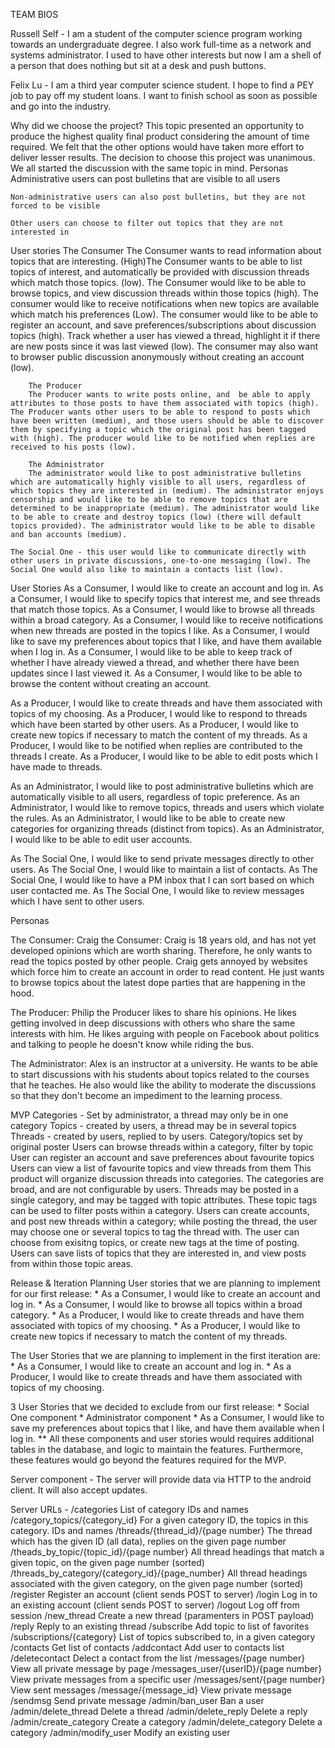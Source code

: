 TEAM BIOS

Russell Self - I am a student of the computer science program working towards an undergraduate degree. I also work full-time as a network and systems administrator. I used to have other interests but now I am a shell of a person that does nothing but sit at a desk and push buttons.  

Felix Lu - I am a third year computer science student. I hope to find a PEY job to pay off my student loans. I want to finish school as soon as possible and go into the industry.
 
Why did we choose the project?
This topic presented an opportunity to produce the highest quality final product considering the amount of time required. We felt that the other options would have taken more effort to deliver lesser results.
The decision to choose this project was unanimous. We all started the discussion with the same topic in mind.
Personas
    Administrative users can post bulletins that are visible to all users

    Non-administrative users can also post bulletins, but they are not forced to be visible

    Other users can choose to filter out topics that they are not interested in
User stories
    The Consumer
        The Consumer wants to read information about topics that are interesting. (High)The Consumer wants to be able to list topics of interest, and automatically be provided with discussion threads which match those topics. (low). The Consumer would like to be able to browse topics, and view discussion threads within those topics (high). The consumer would like to receive notifications when new topics are available which match his preferences (Low). The consumer would like to be able to register an account, and save preferences/subscriptions about discussion topics (high). Track whether a user has viewed a thread, highlight it if there are new posts since it was last viewed (low). The consumer may also want to browser public discussion anonymously without creating an account (low).

        The Producer
        The Producer wants to write posts online, and  be able to apply attributes to those posts to have them associated with topics (high). The Producer wants other users to be able to respond to posts which have been written (medium), and those users should be able to discover them by specifying a topic which the original post has been tagged with (high). The producer would like to be notified when replies are received to his posts (low).

        The Administrator
        The administrator would like to post administrative bulletins which are automatically highly visible to all users, regardless of which topics they are interested in (medium). The administrator enjoys censorship and would like to be able to remove topics that are determined to be inappropriate (medium). The administrator would like to be able to create and destroy topics (low) (there will default topics provided). The administrator would like to be able to disable and ban accounts (medium).

    The Social One - this user would like to communicate directly with other users in private discussions, one-to-one messaging (low). The Social One would also like to maintain a contacts list (low).

User Stories
As a Consumer, I would like to create an account and log in.
As a Consumer, I would like to specify topics that interest me, and see threads that match those topics.
As a Consumer, I would like to browse all threads within a broad category.
As a Consumer, I would like to receive notifications when new threads are posted in the topics I like.
As a Consumer, I would like to save my preferences about topics that I like, and have them available when I log in.
As a Consumer, I would like to be able to keep track of whether I have already viewed a thread, and whether there have been updates since I last viewed it.
As a Consumer, I would like to be able to browse the content without creating an account.

As a Producer, I would like to create threads and have them associated with topics of my choosing.
As a Producer, I would like to respond to threads which have been started by other users.
As a Producer, I would like to create new topics if necessary to match the content of my threads.
As a Producer, I would like to be notified when replies are contributed to the threads I create.
As a Producer, I would like to be able to edit posts which I have made to threads.

As an Administrator, I would like to post administrative bulletins which are automatically visible to all users, regardless of topic preference.
As an Administrator, I would like to remove topics, threads and users which violate the rules.
As an Administrator, I would like to be able to create new categories for organizing threads (distinct from topics).
As an Administrator, I would like to be able to edit user accounts.

As The Social One, I would like to send private messages directly to other users.
As The Social One, I would like to maintain a list of contacts.
As The Social One, I would like to have a PM inbox that I can sort based on which user contacted me.
As The Social One, I would like to review messages which I have sent to other users.

Personas

The Consumer: Craig the Consumer: Craig is 18 years old, and has not yet developed opinions which are worth sharing. Therefore, he only wants to read the topics posted by other people. Craig gets annoyed by websites which force him to create an account in order to read content. He just wants to browse topics about the latest dope parties that are happening in the hood.

The Producer: Philip the Producer likes to share his opinions. He likes getting involved in deep discussions with others who share the same interests with him. He likes arguing with people on Facebook about politics and talking to people he doesn't know while riding the bus.

The Administrator: Alex is an instructor at a university. He wants to be able to start discussions with his students about topics related to the courses that he teaches. He also would like the ability to moderate the discussions so that they don't become an impediment to the learning process.

MVP
Categories - Set by administrator, a thread may only be in one category
Topics - created by users, a thread may be in several topics
Threads - created by users, replied to by users. Category/topics set by original poster
Users can browse threads within a category, filter by topic
User can register an account and save preferences about favourite topics
Users can view a list of favourite topics and view threads from them
This product will organize discussion threads into categories. The categories are broad, and are not configurable by users. Threads may be posted in a single category, and may be tagged with topic attributes. These topic tags can be used to filter posts within a category. Users can create accounts, and post new threads within a category; while posting the thread, the user may choose one or several topics to tag the thread with. The user can choose from exisitng topics, or create new tags at the time of posting. Users can save lists of topics that they are interested in, and view posts from within those topic areas.

Release & Iteration Planning
User stories that we are planning to implement for our first release:
    * As a Consumer, I would like to create an account and log in.
    * As a Consumer, I would like to browse all topics within a broad category.
    * As a Producer, I would like to create threads and have them associated with topics of my choosing.
    * As a Producer, I would like to create new topics if necessary to match the content of my threads.

The User Stories  that we are planning to implement in the first iteration are:
    * As a Consumer, I would like to create an account and log in.
    * As a Producer, I would like to create threads and have them associated with topics of my choosing.

3 User Stories that we decided to exclude from our first release:
    * Social One component
    * Administrator component
    * As a Consumer, I would like to save my preferences about topics that I like, and have them available when I log in.
        ** All these components and user stories would requires additional tables in the database, and logic to maintain the features. Furthermore, these features would go beyond the features required for the MVP.

Server component - The server will provide data via HTTP to the android client. It will also accept updates.

Server URLs -
    /categories
        List of category IDs and names
    /category_topics/{category_id}
        For a given category ID, the topics in this category. IDs and names
    /threads/{thread_id}/{page number}
        The thread which has the given ID (all data), replies on the given page number
    /theads_by_topic/{topic_id}/{page number}
        All thread headings that match a given topic, on the given page number (sorted)
    /threads_by_category/{category_id}/{page_number}
        All thread headings associated with the given category, on the given page number (sorted)
    /register
        Register an account (client sends POST to server)
    /login
        Log in to an existing account (client sends POST to server)
    /logout
        Log off from session
    /new_thread
        Create a new thread (paramenters in POST payload)
    /reply
        Reply to an existing thread
    /subscribe
        Add topic to list of favorites
    /subscriptions/{category}
        List of topics subscribed to, in a given category
    /contacts
        Get list of contacts
    /addcontact
        Add user to contacts list
    /deletecontact
        Delect a contact from the list
    /messages/{page number}
        View all private message by page
    /messages_user/{userID}/{page number}
        View private messages from a specific user
    /messages/sent/{page number}
        View sent messages
    /message/{message_id}
        View private message
    /sendmsg
        Send private message
    /admin/ban_user
        Ban a user
    /admin/delete_thread
        Delete a thread
    /admin/delete_reply
        Delete a reply
    /admin/create_category
        Create a category
    /admin/delete_category
        Delete a category
    /admin/modify_user
        Modify an existing user
